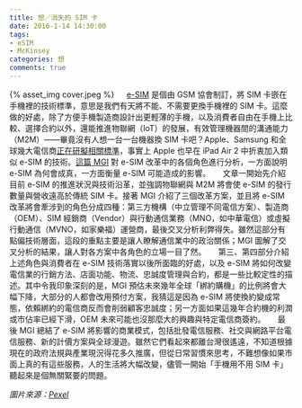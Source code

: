 ```yaml
---
title: 想／消失的 SIM 卡
date: 2016-1-14 14:30:00
tags: 
- eSIM
- McKinsey
categories: 想
comments: true
---
```

{% asset_img cover.jpeg %}
　
[e-SIM](http://technews.tw/2015/07/20/subscriber-identity-module/) 是個由 GSM 協會制訂，將 SIM 卡嵌在手機裡的技術標準，意思是我們有天將不能、不需要更換手機裡的 SIM 卡。這麼做的好處，除了方便手機製造商設計出更輕薄的手機，以及消費者自由在手機上比較、選擇合約以外，還能推進物聯網（IoT）的發展，有效管理機器間的溝通能力（M2M）——畢竟沒有人想一台一台機器換 SIM 卡吧？Apple、Samsung 和全球幾大電信商[正在研擬相關標準](http://www.ft.com/intl/cms/s/0/fc78a3ea-294b-11e5-acfb-cbd2e1c81cca.htm)，事實上 Apple 也早在 iPad Air 2 中折衷加入類似 e-SIM 的技術。[這篇 MGI](http://www.mckinsey.com/industries/telecommunications/our-insights/e-sim-for-consumers-a-game-changer-in-mobile-telecommunications) 對 e-SIM 改革中的各個角色進行分析，一方面說明 e-SIM 為何會成真，一方面衡量 e-SIM 可能造成的影響。<!--more-->
　
文章一開始先介紹目前 e-SIM 的推進狀況與技術沿革，並強調物聯網與 M2M 將會使 e-SIM 的發行數量與營收遠高於傳統 SIM 卡。接著 MGI 介紹了三個改革方案，並且將 e-SIM 改革將會牽涉到的角色分成四種：第三方機構（中立管理不同電信方案）、製造商（OEM）、SIM 經銷商（Vendor）與行動通信業務（MNO，如中華電信）或虛擬行動通信（MVNO，如家樂福）運營商，最後交叉分析利弊得失。雖然這部分有點偏技術層面，這段的重點主要是讓人瞭解通信業中的政治關係；MGI 圖解了交叉分析的結果，讓人對各方案中各角色的立場一目了然。
　
第三、第四部分介紹上述角色與消費者在 e-SIM 技術落實以後所面臨的好處，以及 e-SIM 將如何改變電信業的行銷方法、店面功能、物流、忠誠度管理與合約，都是一些比較定性的描述。其中令我印象深刻的是，MGI 預估未來幾年全球「綁約購機」的比例將會大幅下降，大部分的人都會改用預付方案，我猜這是因為 e-SIM 將使換約變成常態，依賴綁約的電信商反而會削弱顧客忠誠度；另一方面如果這幾年合約機的利潤或市佔率已經下滑，OEM 未來可能也沒那麼大的興趣與特定電信商簽約。
　
最後 MGI 總結了 e-SIM 將影響的商業模式，包括批發電信服務、社交與網路平台電信服務、新的計價方案與全球漫遊。雖然它們看起來都離台灣很遙遠，不知道根據現在的政府法規與產業現況得花多久推廣，但從日常習慣來思考，不難想像如果市面上真的有這些服務，人的生活將大幅改變，儘管一開始「手機用不用 SIM 卡」聽起來是個無關緊要的問題。

*圖片來源：[Pexel](https://www.pexels.com/)*